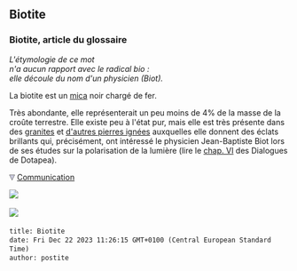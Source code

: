 ## Biotite
### Biotite, article du glossaire
 _L'étymologie de ce mot  
n'a aucun rapport avec le radical bio :  
elle découle du nom d'un physicien (Biot)._

La biotite est un [mica](mica.html) noir chargé de fer.

Très abondante, elle représenterait un peu moins de 4% de la masse de la croûte terrestre. Elle existe peu à l'état pur, mais elle est très présente dans des [granites](granit.html) et [d'autres pierres ignées](autrespierresign.html) auxquelles elle donnent des éclats brillants qui, précisément, ont intéressé le physicien Jean-Baptiste Biot lors de ses études sur la polarisation de la lumière (lire le [chap. VI](chap06polaris.html) des Dialogues de Dotapea).



![](images/flechebas.gif) [Communication](http://www.artrealite.com/annonceurs.htm) 

[![](https://cbonvin.fr/sites/regie.artrealite.com/visuels/campagne1.png)](index-2.html#20131014)

![](https://cbonvin.fr/sites/regie.artrealite.com/visuels/campagne2.png)
```
title: Biotite
date: Fri Dec 22 2023 11:26:15 GMT+0100 (Central European Standard Time)
author: postite
```
